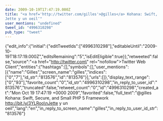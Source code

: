```yaml
---
date: 2009-10-19T17:47:19.000Z
title: "<a href='http://twitter.com/gilles'>@gilles</a> Kohana: Swift, Secure, and Small PHP 5 Framework http://bit.ly/3YLRoo
Jette y un oeil″"
user_mentions: "undefined"
tweet_id: "4996310298"
pub_type: "tweet"
---
```

{"edit_info":{"initial":{"editTweetIds":["4996310298"],"editableUntil":"2009-10-19T18:17:19.000Z","editsRemaining":"5","isEditEligible":true}},"retweeted":false,"source":"<a href=\"http://twitter.com\" rel=\"nofollow\">Twitter Web Client</a>","entities":{"hashtags":[],"symbols":[],"user_mentions":[{"name":"Gilles","screen_name":"gilles","indices":["0","7"],"id_str":"813576","id":"813576"}],"urls":[]},"display_text_range":["0","93"],"favorite_count":"0","id_str":"4996310298","in_reply_to_user_id":"813576","truncated":false,"retweet_count":"0","id":"4996310298","created_at":"Mon Oct 19 17:47:19 +0000 2009","favorited":false,"full_text":"@gilles Kohana: Swift, Secure, and Small PHP 5 Framework http://bit.ly/3YLRoo\nJette y un oeil","lang":"en","in_reply_to_screen_name":"gilles","in_reply_to_user_id_str":"813576"}
